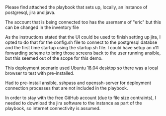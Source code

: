 Please find attached the playbook that sets up, locally, an instance of postgresql, jira and java.

The account that is being connected too has the username of "eric" but this can be changed in the inventory file

As the instructions stated that the UI could be used to finish setting up jira, I opted to do that for the config.sh file to 
connect to the postgresql databse and the first time startup using the startup.sh file.  I could have setup an x11 forwarding 
scheme to bring those screens back to the user running ansible, but this seemed out of the scope for this demo.

This deployment scenario used Ubuntu 18.04 desktop so there was a local browser to test with pre-installed.

Had to pre-install ansible, sshpass and openssh-server for deployment connection processes that are not included in the playbook.

In order to stay with the free GitHub account (due to file size contraints), I needed to download the jira software to the instance as part of the playbook, so
internet connectivity is assumed.
